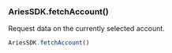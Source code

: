### AriesSDK.fetchAccount()

Request data on the currently selected account.

```js readonly
AriesSDK.fetchAccount()
```
